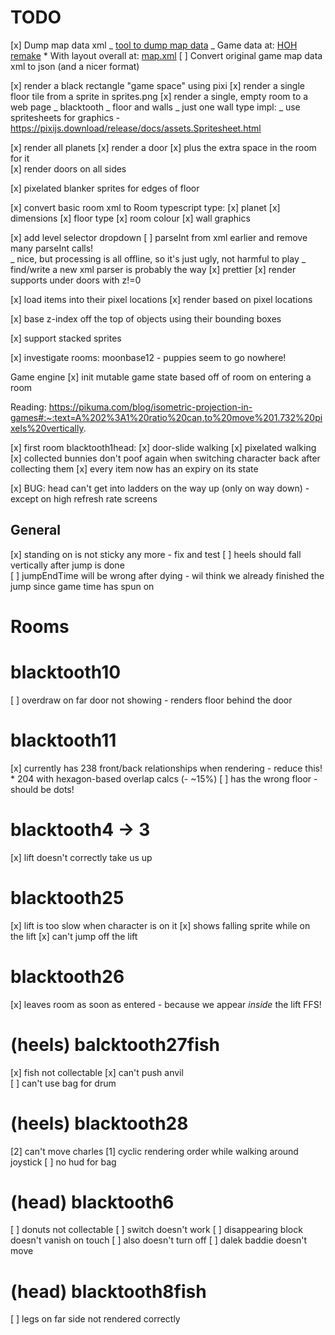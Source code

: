 # TODO

[x] Dump map data xml
_ [tool to dump map data](https://download-directory.github.io/?url=https%3A%2F%2Fgithub.com%2Fdougmencken%2FHeadOverHeels%2Ftree%2Fmaster%2Fgamedata%2Fmap)
_ Game data at: [HOH remake](https://github.com/dougmencken/HeadOverHeels/tree/master/gamedata/map) \* With layout overall at: [map.xml](https://github.com/dougmencken/HeadOverHeels/blob/master/gamedata/map/map.xml)
[ ] Convert original game map data xml to json (and a nicer format)

[x] render a black rectangle "game space" using pixi
[x] render a single floor tile from a sprite in sprites.png
[x] render a single, empty room to a web page
_ blacktooth
_ floor and walls
_ just one wall type
impl:
_ use spritesheets for graphics - https://pixijs.download/release/docs/assets.Spritesheet.html

[x] render all planets
[x] render a door
[x] plus the extra space in the room for it  
[x] render doors on all sides

[x] pixelated blanker sprites for edges of floor

[x] convert basic room xml to Room typescript type:
[x] planet
[x] dimensions
[x] floor type
[x] room colour
[x] wall graphics

[x] add level selector dropdown
[ ] parseInt from xml earlier and remove many parseInt calls!  
 _ nice, but processing is all offline, so it's just ugly, not harmful to play
_ find/write a new xml parser is probably the way
[x] prettier
[x] render supports under doors with z!=0

[x] load items into their pixel locations
[x] render based on pixel locations

[x] base z-index off the top of objects using their bounding boxes

[x] support stacked sprites

[x] investigate rooms:
moonbase12 - puppies seem to go nowhere!

Game engine
[x] init mutable game state based off of room on entering a room

Reading: https://pikuma.com/blog/isometric-projection-in-games#:~:text=A%202%3A1%20ratio%20can,to%20move%201.732%20pixels%20vertically.

[x] first room blacktooth1head:
[x] door-slide walking
[x] pixelated walking
[x] collected bunnies don't poof again when switching character back after collecting them
[x] every item now has an expiry on its state

[x] BUG: head can't get into ladders on the way up (only on way down) - except on high refresh rate screens

## General

[x] standing on is not sticky any more - fix and test
[ ] heels should fall vertically after jump is done  
[ ] jumpEndTime will be wrong after dying - wil think we already finished the jump since game time has spun on

# Rooms

# blacktooth10
[ ] overdraw on far door not showing - renders floor behind the door

# blacktooth11
[x] currently has 238 front/back relationships when rendering - reduce this!
    * 204 with hexagon-based overlap calcs (- ~15%)
[ ] has the wrong floor - should be dots!    

# blacktooth4 -> 3

[x] lift doesn't correctly take us up

# blacktooth25

[x] lift is too slow when character is on it
[x] shows falling sprite while on the lift
[x] can't jump off the lift

# blacktooth26

[x] leaves room as soon as entered - because we appear _inside_ the lift FFS!

# (heels) balcktooth27fish

[x] fish not collectable
[x] can't push anvil  
[ ] can't use bag for drum

# (heels) blacktooth28

[2] can't move charles
[1] cyclic rendering order while walking around joystick
[ ] no hud for bag

# (head) blacktooth6

[ ] donuts not collectable
[ ] switch doesn't work
[ ] disappearing block doesn't vanish on touch
[ ] also doesn't turn off
[ ] dalek baddie doesn't move

# (head) blacktooth8fish

[ ] legs on far side not rendered correctly
